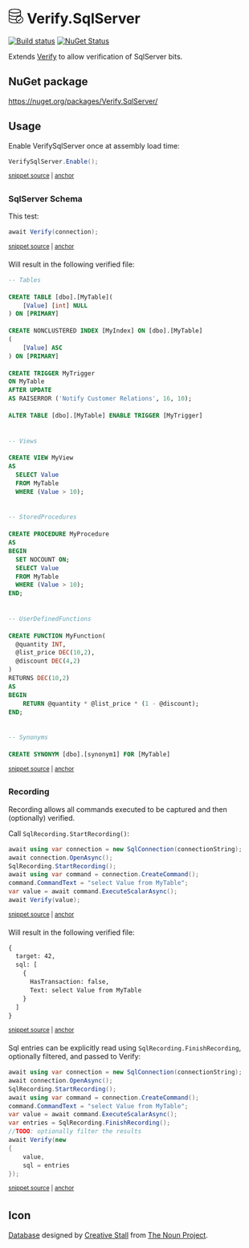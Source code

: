 # <img src="/src/icon.png" height="30px"> Verify.SqlServer

[![Build status](https://ci.appveyor.com/api/projects/status/enh6mjugcbmoun0e?svg=true)](https://ci.appveyor.com/project/SimonCropp/verify-sqlserver)
[![NuGet Status](https://img.shields.io/nuget/v/Verify.SqlServer.svg)](https://www.nuget.org/packages/Verify.SqlServer/)

Extends [Verify](https://github.com/VerifyTests/Verify) to allow verification of SqlServer bits.



## NuGet package

https://nuget.org/packages/Verify.SqlServer/


## Usage

Enable VerifySqlServer once at assembly load time:

<!-- snippet: Enable -->
<a id='snippet-enable'></a>
```cs
VerifySqlServer.Enable();
```
<sup><a href='/src/Tests/Tests.cs#L12-L16' title='Snippet source file'>snippet source</a> | <a href='#snippet-enable' title='Start of snippet'>anchor</a></sup>
<!-- endSnippet -->


### SqlServer Schema

This test:

<!-- snippet: SqlServerSchema -->
<a id='snippet-sqlserverschema'></a>
```cs
await Verify(connection);
```
<sup><a href='/src/Tests/Tests.cs#L84-L88' title='Snippet source file'>snippet source</a> | <a href='#snippet-sqlserverschema' title='Start of snippet'>anchor</a></sup>
<!-- endSnippet -->

Will result in the following verified file:

<!-- snippet: Tests.SqlServerSchema.verified.sql -->
<a id='snippet-Tests.SqlServerSchema.verified.sql'></a>
```sql
-- Tables

CREATE TABLE [dbo].[MyTable](
	[Value] [int] NULL
) ON [PRIMARY]

CREATE NONCLUSTERED INDEX [MyIndex] ON [dbo].[MyTable]
(
	[Value] ASC
) ON [PRIMARY]

CREATE TRIGGER MyTrigger
ON MyTable
AFTER UPDATE
AS RAISERROR ('Notify Customer Relations', 16, 10);

ALTER TABLE [dbo].[MyTable] ENABLE TRIGGER [MyTrigger]


-- Views

CREATE VIEW MyView
AS
  SELECT Value
  FROM MyTable
  WHERE (Value > 10);


-- StoredProcedures

CREATE PROCEDURE MyProcedure
AS
BEGIN
  SET NOCOUNT ON;
  SELECT Value
  FROM MyTable
  WHERE (Value > 10);
END;


-- UserDefinedFunctions

CREATE FUNCTION MyFunction(
  @quantity INT,
  @list_price DEC(10,2),
  @discount DEC(4,2)
)
RETURNS DEC(10,2)
AS
BEGIN
    RETURN @quantity * @list_price * (1 - @discount);
END;


-- Synonyms

CREATE SYNONYM [dbo].[synonym1] FOR [MyTable]
```
<sup><a href='/src/Tests/Tests.SqlServerSchema.verified.sql#L1-L57' title='Snippet source file'>snippet source</a> | <a href='#snippet-Tests.SqlServerSchema.verified.sql' title='Start of snippet'>anchor</a></sup>
<!-- endSnippet -->


### Recording

Recording allows all commands executed to be captured and then (optionally) verified.

Call `SqlRecording.StartRecording()`:

<!-- snippet: Recording -->
<a id='snippet-recording'></a>
```cs
await using var connection = new SqlConnection(connectionString);
await connection.OpenAsync();
SqlRecording.StartRecording();
await using var command = connection.CreateCommand();
command.CommandText = "select Value from MyTable";
var value = await command.ExecuteScalarAsync();
await Verify(value);
```
<sup><a href='/src/Tests/Tests.cs#L166-L176' title='Snippet source file'>snippet source</a> | <a href='#snippet-recording' title='Start of snippet'>anchor</a></sup>
<!-- endSnippet -->

Will result in the following verified file:

<!-- snippet: Tests.Recording.verified.txt -->
<a id='snippet-Tests.Recording.verified.txt'></a>
```txt
{
  target: 42,
  sql: [
    {
      HasTransaction: false,
      Text: select Value from MyTable
    }
  ]
}
```
<sup><a href='/src/Tests/Tests.Recording.verified.txt#L1-L9' title='Snippet source file'>snippet source</a> | <a href='#snippet-Tests.Recording.verified.txt' title='Start of snippet'>anchor</a></sup>
<!-- endSnippet -->


Sql entries can be explicitly read using `SqlRecording.FinishRecording`, optionally filtered, and passed to Verify:

<!-- snippet: RecordingSpecific -->
<a id='snippet-recordingspecific'></a>
```cs
await using var connection = new SqlConnection(connectionString);
await connection.OpenAsync();
SqlRecording.StartRecording();
await using var command = connection.CreateCommand();
command.CommandText = "select Value from MyTable";
var value = await command.ExecuteScalarAsync();
var entries = SqlRecording.FinishRecording();
//TODO: optionally filter the results
await Verify(new
{
    value,
    sql = entries
});
```
<sup><a href='/src/Tests/Tests.cs#L201-L217' title='Snippet source file'>snippet source</a> | <a href='#snippet-recordingspecific' title='Start of snippet'>anchor</a></sup>
<!-- endSnippet -->



## Icon

[Database](https://thenounproject.com/term/database/310841/) designed by [Creative Stall](https://thenounproject.com/creativestall/) from [The Noun Project](https://thenounproject.com).

